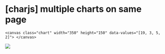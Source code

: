 # [charjs] multiple charts on same page
`
<canvas class="chart" width="350" height="150"
  data-values="[19, 3, 5, 2]">
</canvas>
`
<div>
  <img src="https://user-images.githubusercontent.com/9332983/47846546-97590400-de0b-11e8-93d5-f86c519cb535.PNG">
</div>
